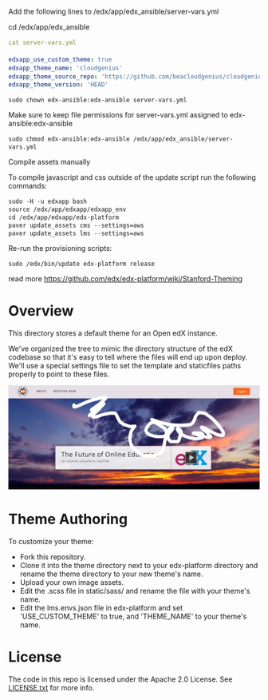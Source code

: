 Add the following lines to /edx/app/edx_ansible/server-vars.yml

cd /edx/app/edx_ansible

```yml
cat server-vars.yml 

edxapp_use_custom_theme: true
edxapp_theme_name: 'cloudgenius'
edxapp_theme_source_repo: 'https://github.com/beacloudgenius/cloudgenius.git'
edxapp_theme_version: 'HEAD'
```

	sudo chown edx-ansible:edx-ansible server-vars.yml 

Make sure to keep file permissions for server-vars.yml assigned to edx-ansible:edx-ansible

	sudo chmod edx-ansible:edx-ansible /edx/app/edx_ansible/server-vars.yml
	
Compile assets manually

To compile javascript and css outside of the update script run the following commands:

	sudo -H -u edxapp bash
	source /edx/app/edxapp/edxapp_env
	cd /edx/app/edxapp/edx-platform
	paver update_assets cms --settings=aws
	paver update_assets lms --settings=aws


Re-run the provisioning scripts:

    sudo /edx/bin/update edx-platform release    

read more https://github.com/edx/edx-platform/wiki/Stanford-Theming 


Overview
========
This directory stores a default theme for an Open edX instance.

We've organized the tree to mimic the directory structure of the edX
codebase so that it's easy to tell where the files will end up upon
deploy. We'll use a special settings file to set the template and
staticfiles paths properly to point to these files.

![Alt text](/default_theme_screenshot.jpg?raw=true "Open edX Default Theme Screenshot")

Theme Authoring
===============
To customize your theme:
- Fork this repository.
- Clone it into the theme directory next to your edx-platform directory and rename the theme directory to your new theme's name.
- Upload your own image assets.
- Edit the .scss file in static/sass/ and rename the file with your theme's name.
- Edit the lms.envs.json file in edx-platform and set 'USE_CUSTOM_THEME' to true, and 'THEME_NAME' to your theme's name.


License
=======

The code in this repo is licensed under the Apache 2.0 License.
See [LICENSE.txt](LICENSE.txt) for more info.